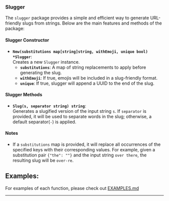 ### Slugger

The `slugger` package provides a simple and efficient way to generate URL-friendly slugs from strings. Below are the main features and methods of the package:

#### **Slugger Constructor**

- **`New(substitutions map[string]string, withEmoji, unique bool) *Slugger`**:  
  Creates a new `Slugger` instance.
  - **`substitutions`**: A map of string replacements to apply before generating the slug.
  - **`withEmoji`**: If true, emojis will be included in a slug-friendly format.
  - **`unique`**: If true, slugger will append a UUID to the end of the slug.

#### **Slugger Methods**

- **`Slug(s, separator string) string`**:  
    Generates a slugified version of the input string `s`. If `separator` is provided, it will be used to separate words in the slug; otherwise, a default separator(`-`) is applied.

#### **Notes**

- If a `substitutions` map is provided, it will replace all occurrences of the specified keys with their corresponding values. For example, given a substitution pair `{"the": ""}` and the input string `over there`, the resulting slug will be `over-re`.

## Examples:

For examples of each function, please check out [EXAMPLES.md](/slugger/EXAMPLES.md)

---
